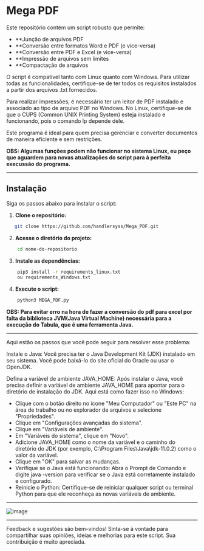 # Mega PDF

Este repositório contém um script robusto que permite:

- **Junção de arquivos PDF
- **Conversão entre formatos Word e PDF (e vice-versa)
- **Conversão entre PDF e Excel (e vice-versa)
- **Impressão de arquivos sem limites
- **Compactação de arquivos

O script é compatível tanto com Linux quanto com Windows. Para utilizar todas as funcionalidades, certifique-se de ter todos os requisitos instalados a partir dos arquivos .txt fornecidos.

Para realizar impressões, é necessário ter um leitor de PDF instalado e associado ao tipo de arquivo PDF no Windows. No Linux, certifique-se de que o CUPS (Common UNIX Printing System) esteja instalado e funcionando, pois o comando lp depende dele.

Este programa é ideal para quem precisa gerenciar e converter documentos de maneira eficiente e sem restrições.

**OBS: Algumas funções podem não funcionar no sistema Linux, eu peço que aguardem para novas atualizações do script para á perfeita execussão do programa.**

----
## Instalação

Siga os passos abaixo para instalar o script:

1. **Clone o repositório:**

```bash
   git clone https://github.com/handlersyss/Mega_PDF.git
```

2. **Acesse o diretório do projeto:**

```bash
    cd nome-do-repositorio
```

3. **Instale as dependências:**

```bash
    pip3 install -r requirements_linux.txt 
    ou requirements_Windows.txt
```

4. **Execute o script:**

```bash
    python3 MEGA_PDF.py
```

**OBS: Para evitar erro na hora de fazer a conversão do pdf para excel por falta da biblioteca JVM(Java Virtual Machine) necessária para a execução do Tabula, que é uma ferramenta Java.**

-----

Aqui estão os passos que você pode seguir para resolver esse problema:

Instale o Java: Você precisa ter o Java Development Kit (JDK) instalado em seu sistema. Você pode baixá-lo do site oficial do Oracle ou usar o OpenJDK.

Defina a variável de ambiente JAVA_HOME: Após instalar o Java, você precisa definir a variável de ambiente JAVA_HOME para apontar para o diretório de instalação do JDK. Aqui está como fazer isso no Windows:

- Clique com o botão direito no ícone "Meu Computador" ou "Este PC" na área de trabalho ou no explorador de arquivos e selecione "Propriedades".
- Clique em "Configurações avançadas do sistema".
- Clique em "Variáveis de ambiente".
- Em "Variáveis do sistema", clique em "Novo".
- Adicione JAVA_HOME como o nome da variável e o caminho do diretório do JDK (por exemplo, C:\Program Files\Java\jdk-11.0.2) como o valor da variável.
- Clique em "OK" para salvar as mudanças.
- Verifique se o Java está funcionando: Abra o Prompt de Comando e digite java -version para verificar se o Java está corretamente instalado e configurado.
- Reinicie o Python: Certifique-se de reiniciar qualquer script ou terminal Python para que ele reconheça as novas variáveis de ambiente.

----

![image](https://github.com/handlersyss/Mega_PDF/assets/169811777/62fb8aca-f8d3-4d16-aa33-9637874cb015)

----

Feedback e sugestões são bem-vindos! Sinta-se à vontade para compartilhar suas opiniões, ideias e melhorias para este script. Sua contribuição é muito apreciada.